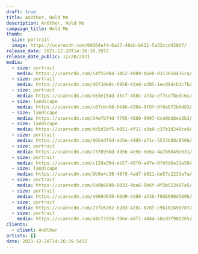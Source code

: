 ```yaml
---
draft: true
title: AnOther, Hold Me
description: AnOther, Hold Me
campaign_title: Hold Me
thumb:
  size: portrait
  image: https://ucarecdn.com/0d664af4-6a17-48eb-b611-5a32ccd428b7/
release_date: 2021-12-20T14:26:39.397Z
release_date_public: 12/20/2021
media:
  - size: portrait
    media: https://ucarecdn.com/14f55d04-1452-4089-b6eb-0313014476c4/
  - size: portrait
    media: https://ucarecdn.com/d0f3de8c-6958-43e8-a305-1ec094cb3c7b/
  - size: portrait
    media: https://ucarecdn.com/e83e154d-d5cf-458c-a73a-ef7cef8edc6c/
  - size: landscape
    media: https://ucarecdn.com/c87cbc68-6646-4384-9f8f-9f8e672b9d83/
  - size: landscape
    media: https://ucarecdn.com/34efb74d-f795-4880-9997-bce0bd8ea3b3/
  - size: landscape
    media: https://ucarecdn.com/dd5d1bf5-b051-4f11-a3a0-c37b1d240ce9/
  - size: portrait
    media: https://ucarecdn.com/96b4df5d-ad5e-4485-a71c-5533b88c8568/
  - size: portrait
    media: https://ucarecdn.com/737895bd-dd56-4e9e-9e6a-4a7b6849c631/
  - size: portrait
    media: https://ucarecdn.com/c129a30d-eb57-48f0-a47e-0fb5d6e31a50/
  - size: landscape
    media: https://ucarecdn.com/9b8e4c38-48f9-4ad7-b021-be57c2233a7a/
  - size: portrait
    media: https://ucarecdn.com/6a8b6640-8033-4ba6-9b6f-4f3b553407a5/
  - size: portrait
    media: https://ucarecdn.com/a980d030-06d9-4d88-a536-f0d6090d589b/
  - size: portrait
    media: https://ucarecdn.com/27fc6762-b2d3-4281-828f-c9b10249e787/
  - size: portrait
    media: https://ucarecdn.com/44cf2924-396e-4df1-a844-58cd7f902265/
clients:
  - client: AnOther
artists: []
date: 2021-12-20T14:26:39.543Z
---
```

